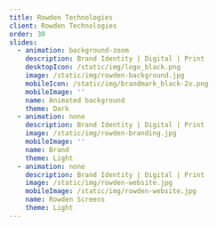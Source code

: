 ```yaml
---
title: Rowden Technologies
client: Rowden Technologies
order: 30
slides:
  - animation: background-zoom
    description: Brand Identity | Digital | Print
    desktopIcon: /static/img/logo_black.png
    image: /static/img/rowden-background.jpg
    mobileIcon: /static/img/brandmark_black-2x.png
    mobileImage: ''
    name: Animated background
    theme: Dark
  - animation: none
    description: Brand Identity | Digital | Print
    image: /static/img/rowden-branding.jpg
    mobileImage: ''
    name: Brand
    theme: Light
  - animation: none
    description: Brand Identity | Digital | Print
    image: /static/img/rowden-website.jpg
    mobileImage: /static/img/rowden-website.jpg
    name: Rowden Screens
    theme: Light
---
```


